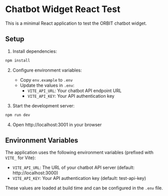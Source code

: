 # Chatbot Widget React Test

This is a minimal React application to test the ORBIT chatbot widget.

## Setup

1. Install dependencies:
```bash
npm install
```

2. Configure environment variables:
   - Copy `env.example` to `.env`
   - Update the values in `.env`:
     - `VITE_API_URL`: Your chatbot API endpoint URL
     - `VITE_API_KEY`: Your API authentication key

3. Start the development server:
```bash
npm run dev
```

4. Open http://localhost:3001 in your browser

## Environment Variables

The application uses the following environment variables (prefixed with `VITE_` for Vite):

- `VITE_API_URL`: The URL of your chatbot API server (default: http://localhost:3000)
- `VITE_API_KEY`: Your API authentication key (default: test-api-key)

These values are loaded at build time and can be configured in the `.env` file.